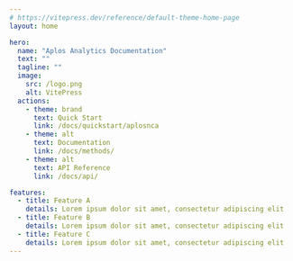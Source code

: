 ```yaml
---
# https://vitepress.dev/reference/default-theme-home-page
layout: home

hero:
  name: "Aplos Analytics Documentation"
  text: ""
  tagline: ""
  image:
    src: /logo.png
    alt: VitePress
  actions:
    - theme: brand
      text: Quick Start
      link: /docs/quickstart/aplosnca
    - theme: alt
      text: Documentation
      link: /docs/methods/
    - theme: alt
      text: API Reference
      link: /docs/api/

features:
  - title: Feature A
    details: Lorem ipsum dolor sit amet, consectetur adipiscing elit
  - title: Feature B
    details: Lorem ipsum dolor sit amet, consectetur adipiscing elit
  - title: Feature C
    details: Lorem ipsum dolor sit amet, consectetur adipiscing elit
---
```


